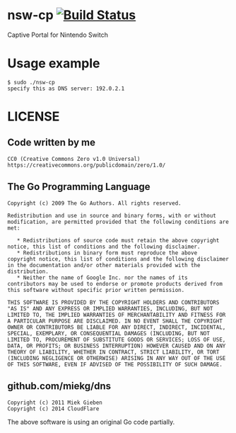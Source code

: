 # nsw-cp [![Build Status](https://travis-ci.org/chabu-jp/nsw-cp.svg?branch=master)](https://travis-ci.org/chabu-jp/nsw-cp)
Captive Portal for Nintendo Switch

# Usage example
```
$ sudo ./nsw-cp
specify this as DNS server: 192.0.2.1
```

# LICENSE
## Code written by me
```
CC0 (Creative Commons Zero v1.0 Universal)
https://creativecommons.org/publicdomain/zero/1.0/
```

## The Go Programming Language
```
Copyright (c) 2009 The Go Authors. All rights reserved.

Redistribution and use in source and binary forms, with or without
modification, are permitted provided that the following conditions are
met:

   * Redistributions of source code must retain the above copyright
notice, this list of conditions and the following disclaimer.
   * Redistributions in binary form must reproduce the above
copyright notice, this list of conditions and the following disclaimer
in the documentation and/or other materials provided with the
distribution.
   * Neither the name of Google Inc. nor the names of its
contributors may be used to endorse or promote products derived from
this software without specific prior written permission.

THIS SOFTWARE IS PROVIDED BY THE COPYRIGHT HOLDERS AND CONTRIBUTORS
"AS IS" AND ANY EXPRESS OR IMPLIED WARRANTIES, INCLUDING, BUT NOT
LIMITED TO, THE IMPLIED WARRANTIES OF MERCHANTABILITY AND FITNESS FOR
A PARTICULAR PURPOSE ARE DISCLAIMED. IN NO EVENT SHALL THE COPYRIGHT
OWNER OR CONTRIBUTORS BE LIABLE FOR ANY DIRECT, INDIRECT, INCIDENTAL,
SPECIAL, EXEMPLARY, OR CONSEQUENTIAL DAMAGES (INCLUDING, BUT NOT
LIMITED TO, PROCUREMENT OF SUBSTITUTE GOODS OR SERVICES; LOSS OF USE,
DATA, OR PROFITS; OR BUSINESS INTERRUPTION) HOWEVER CAUSED AND ON ANY
THEORY OF LIABILITY, WHETHER IN CONTRACT, STRICT LIABILITY, OR TORT
(INCLUDING NEGLIGENCE OR OTHERWISE) ARISING IN ANY WAY OUT OF THE USE
OF THIS SOFTWARE, EVEN IF ADVISED OF THE POSSIBILITY OF SUCH DAMAGE.
```

## github.com/miekg/dns
```
Copyright (c) 2011 Miek Gieben
Copyright (c) 2014 CloudFlare
```
The above software is using an original Go code partially.
